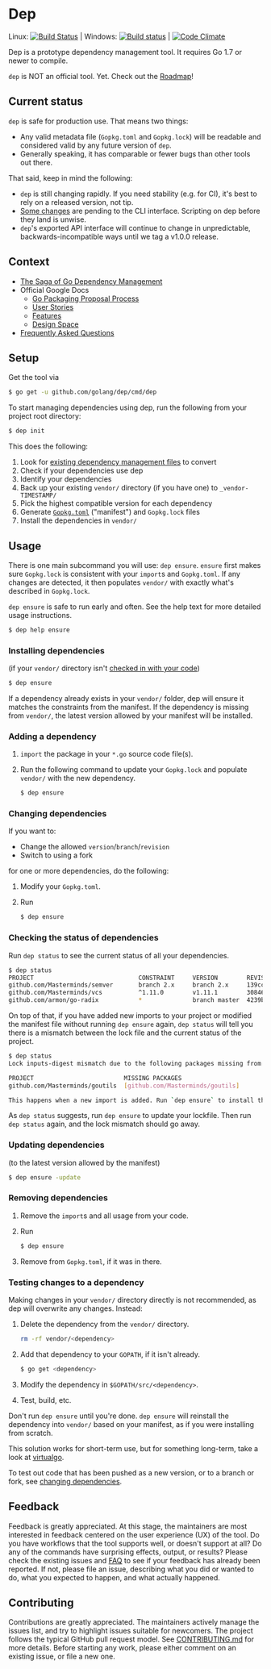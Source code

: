 # Dep

Linux: [![Build Status](https://travis-ci.org/golang/dep.svg?branch=master)](https://travis-ci.org/golang/dep) | Windows: [![Build status](https://ci.appveyor.com/api/projects/status/4pu2xnnrikol2gsf/branch/master?svg=true)](https://ci.appveyor.com/project/golang/dep/branch/master) | [![Code Climate](https://codeclimate.com/github/golang/dep/badges/gpa.svg)](https://codeclimate.com/github/golang/dep)

Dep is a prototype dependency management tool. It requires Go 1.7 or newer to compile.

`dep` is NOT an official tool. Yet. Check out the [Roadmap](https://github.com/golang/dep/wiki/Roadmap)!

## Current status

`dep` is safe for production use. That means two things:

* Any valid metadata file (`Gopkg.toml` and `Gopkg.lock`) will be readable and considered valid by any future version of `dep`.
* Generally speaking, it has comparable or fewer bugs than other tools out there.

That said, keep in mind the following:

* `dep` is still changing rapidly. If you need stability (e.g. for CI), it's best to rely on a released version, not tip.
* [Some changes](https://github.com/golang/dep/pull/489) are pending to the CLI interface. Scripting on dep before they land is unwise.
* `dep`'s exported API interface will continue to change in unpredictable, backwards-incompatible ways until we tag a v1.0.0 release.

## Context

- [The Saga of Go Dependency Management](https://blog.gopheracademy.com/advent-2016/saga-go-dependency-management/)
- Official Google Docs
  - [Go Packaging Proposal Process](https://docs.google.com/document/d/18tNd8r5DV0yluCR7tPvkMTsWD_lYcRO7NhpNSDymRr8/edit)
  - [User Stories](https://docs.google.com/document/d/1wT8e8wBHMrSRHY4UF_60GCgyWGqvYye4THvaDARPySs/edit)
  - [Features](https://docs.google.com/document/d/1JNP6DgSK-c6KqveIhQk-n_HAw3hsZkL-okoleM43NgA/edit)
  - [Design Space](https://docs.google.com/document/d/1TpQlQYovCoX9FkpgsoxzdvZplghudHAiQOame30A-v8/edit)
- [Frequently Asked Questions](docs/FAQ.md)

## Setup

Get the tool via

```sh
$ go get -u github.com/golang/dep/cmd/dep
```

To start managing dependencies using dep, run the following from your project root directory:

```sh
$ dep init
```

This does the following:

1. Look for [existing dependency management files](docs/FAQ.md#what-external-tools-are-supported) to convert
1. Check if your dependencies use dep
1. Identify your dependencies
1. Back up your existing `vendor/` directory (if you have one) to
`_vendor-TIMESTAMP/`
1. Pick the highest compatible version for each dependency
1. Generate [`Gopkg.toml`](Gopkg.toml.md) ("manifest") and `Gopkg.lock` files
1. Install the dependencies in `vendor/`

## Usage

There is one main subcommand you will use: `dep ensure`. `ensure` first makes
sure `Gopkg.lock` is consistent with your `import`s and `Gopkg.toml`. If any
changes are detected, it then populates `vendor/` with exactly what's described
in `Gopkg.lock`.

`dep ensure` is safe to run early and often. See the help text for more detailed
usage instructions.

```sh
$ dep help ensure
```

### Installing dependencies

(if your `vendor/` directory isn't [checked in with your code](](docs/FAQ.md#should-i-commit-my-vendor-directory)))

<!-- may change with https://github.com/golang/dep/pull/489 -->

```sh
$ dep ensure
```

If a dependency already exists in your `vendor/` folder, dep will ensure it
matches the constraints from the manifest. If the dependency is missing from
`vendor/`, the latest version allowed by your manifest will be installed.

### Adding a dependency

1. `import` the package in your `*.go` source code file(s).
1. Run the following command to update your `Gopkg.lock` and populate `vendor/` with the new dependency.

    ```sh
    $ dep ensure
    ```

### Changing dependencies

If you want to:

* Change the allowed `version`/`branch`/`revision`
* Switch to using a fork

for one or more dependencies, do the following:

1. Modify your `Gopkg.toml`.
1. Run

    ```sh
    $ dep ensure
    ```

### Checking the status of dependencies

Run `dep status` to see the current status of all your dependencies.

```sh
$ dep status
PROJECT                             CONSTRAINT     VERSION        REVISION  LATEST
github.com/Masterminds/semver       branch 2.x     branch 2.x     139cc09   c2e7f6c
github.com/Masterminds/vcs          ^1.11.0        v1.11.1        3084677   3084677
github.com/armon/go-radix           *              branch master  4239b77   4239b77
```

On top of that, if you have added new imports to your project or modified the manifest file without running `dep ensure` again, `dep status` will tell you there is a mismatch between the lock file and the current status of the project.

```sh
$ dep status
Lock inputs-digest mismatch due to the following packages missing from the lock:

PROJECT                         MISSING PACKAGES
github.com/Masterminds/goutils  [github.com/Masterminds/goutils]

This happens when a new import is added. Run `dep ensure` to install the missing packages.
```

As `dep status` suggests, run `dep ensure` to update your lockfile. Then run `dep status` again, and the lock mismatch should go away.

### Updating dependencies

(to the latest version allowed by the manifest)

```sh
$ dep ensure -update
```

### Removing dependencies

1. Remove the `import`s and all usage from your code.
1. Run

    ```sh
    $ dep ensure
    ```

1. Remove from `Gopkg.toml`, if it was in there.

### Testing changes to a dependency

Making changes in your `vendor/` directory directly is not recommended, as dep
will overwrite any changes. Instead:

1. Delete the dependency from the `vendor/` directory.

    ```sh
    rm -rf vendor/<dependency>
    ```

1. Add that dependency to your `GOPATH`, if it isn't already.

    ```sh
    $ go get <dependency>
    ```

1. Modify the dependency in `$GOPATH/src/<dependency>`.
1. Test, build, etc.

Don't run `dep ensure` until you're done. `dep ensure` will reinstall the
dependency into `vendor/` based on your manifest, as if you were installing from
scratch.

This solution works for short-term use, but for something long-term, take a look
at [virtualgo](https://github.com/GetStream/vg).

To test out code that has been pushed as a new version, or to a branch or fork,
see [changing dependencies](#changing-dependencies).

## Feedback

Feedback is greatly appreciated.
At this stage, the maintainers are most interested in feedback centered on the user experience (UX) of the tool.
Do you have workflows that the tool supports well, or doesn't support at all?
Do any of the commands have surprising effects, output, or results?
Please check the existing issues and [FAQ](docs/FAQ.md) to see if your feedback has already been reported.
If not, please file an issue, describing what you did or wanted to do, what you expected to happen, and what actually happened.

## Contributing

Contributions are greatly appreciated.
The maintainers actively manage the issues list, and try to highlight issues suitable for newcomers.
The project follows the typical GitHub pull request model.
See [CONTRIBUTING.md](CONTRIBUTING.md) for more details.
Before starting any work, please either comment on an existing issue, or file a new one.
